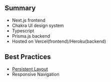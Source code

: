 ## Summary

- Next.js frontend
- Chakra UI design system
- Typescript
- Prisma.js backend
- Hosted on Vercel(frontend)/Heroku(backend)

## Best Practices

- [Persistent Layout](https://adamwathan.me/2019/10/17/persistent-layout-patterns-in-nextjs/)
- Responsive Navigation
